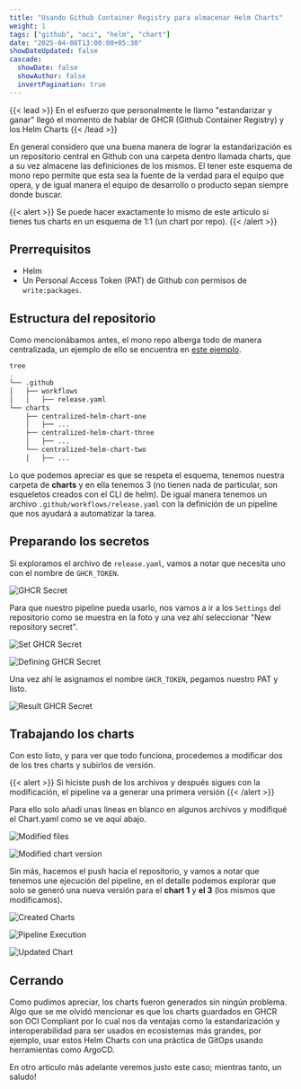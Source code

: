 ```yaml
---
title: "Usando Github Container Registry para almacenar Helm Charts"
weight: 1
tags: ["github", "oci", "helm", "chart"]
date: "2025-04-08T13:00:00+05:30"
showDateUpdated: false
cascade:
  showDate: false
  showAuthor: false
  invertPagination: true
---
```


{{< lead >}}
En el esfuerzo que personalmente le llamo "estandarizar y ganar" llegó el momento de hablar de GHCR (Github Container Registry) y los Helm Charts
{{< /lead >}}

En general considero que una buena manera de lograr la estandarización es un repositorio central en Github con una carpeta dentro llamada charts, que a su vez almacene las definiciones de los mismos. El tener este esquema de mono repo permite que esta sea la fuente de la verdad para el equipo que opera, y de igual manera el equipo de desarrollo o producto sepan siempre donde buscar.

{{< alert >}} Se puede hacer exactamente lo mismo de este articulo si tienes tus charts en un esquema de 1:1 (un chart por repo). {{< /alert >}}


## Prerrequisitos
- Helm
- Un Personal Access Token (PAT) de Github con permisos de `write:packages`.

## Estructura del repositorio
Como mencionábamos antes, el mono repo alberga todo de manera centralizada, un ejemplo de ello se encuentra en [este ejemplo](https://github.com/ElPoshoX/centralized-helm-charts).

````bash
tree
.
└── .github
│   ├── workflows
│   │   ├── release.yaml
└── charts
    ├── centralized-helm-chart-one
    │   ├── ...
    ├── centralized-helm-chart-three
    │   ├── ...
    └── centralized-helm-chart-two
    │   ├── ...
````

Lo que podemos apreciar es que se respeta el esquema, tenemos nuestra carpeta de **charts** y en ella tenemos 3 (no tienen nada de particular, son esqueletos creados con el CLI de helm).
De igual manera tenemos un archivo `.github/workflows/release.yaml` con la definición de un pipeline que nos ayudará a automatizar la tarea.

## Preparando los secretos
Si exploramos el archivo de `release.yaml`, vamos a notar que necesita uno con el nombre de `GHCR_TOKEN`.

![GHCR Secret](ghcr_secret.png "Secreto para Github Container Registry")

Para que nuestro pipeline pueda usarlo, nos vamos a ir a los `Settings` del repositorio como se muestra en la foto y una vez ahí seleccionar "New repository secret".


![Set GHCR Secret](set_secret.png "Creando secreto para GHCR")

![Defining GHCR Secret](define_secret.png "Definiendo secreto para GHCR")

Una vez ahí le asignamos el nombre `GHCR_TOKEN`, pegamos nuestro PAT y listo.

![Result GHCR Secret](result_secret.png "Secreto para GHCR listo")


## Trabajando los charts
Con esto listo, y para ver que todo funciona, procedemos a modificar dos de los tres charts y subirlos de versión.

{{< alert >}} Si hiciste push de los archivos y después sigues con la modificación, el pipeline va a generar una primera versión {{< /alert >}}

Para ello solo añadí unas lineas en blanco en algunos archivos y modifiqué el Chart.yaml como se ve aquí abajo.

![Modified files](git_status.png "Archivos modificados")

![Modified chart version](updated_chart.png "Subiendo la versión del chart")


Sin más, hacemos el push hacia el repositorio, y vamos a notar que tenemos une ejecución del pipeline, en el detalle podemos explorar que solo se generó una nueva versión para el **chart 1** y **el 3** (los mismos que modificamos).

![Created Charts](created_charts.png "Charts creados por pipeline (version inicial)")

![Pipeline Execution](pipeline_execution.png "Pipeline modificando charts modificados")

![Updated Chart](new_version_result_charts.png "Charts modificados (1 y 3)")


## Cerrando
Como pudimos apreciar, los charts fueron generados sin ningún problema. Algo que se me olvidó mencionar es que los charts guardados en GHCR son OCI Compliant por lo cual nos da ventajas como la estandarización y interoperabilidad para ser usados en ecosistemas más grandes, por ejemplo, usar estos Helm Charts con una práctica de GitOps usando herramientas como ArgoCD.

En otro articulo más adelante veremos justo este caso; mientras tanto, un saludo!